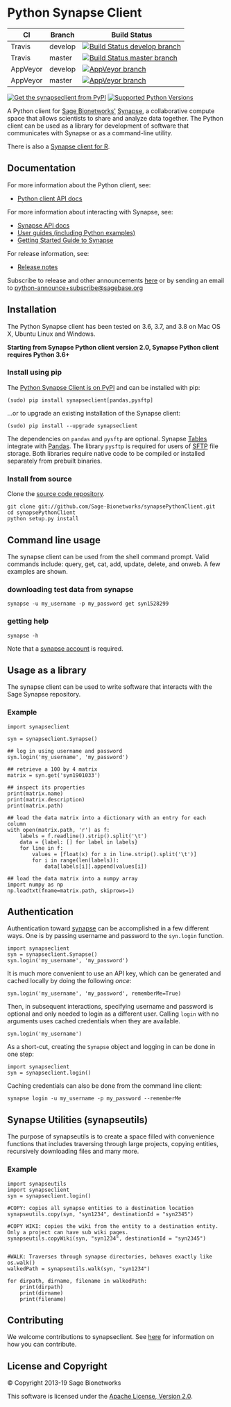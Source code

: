 Python Synapse Client
=====================

 CI | Branch  | Build Status
 ---|---------|-------------
Travis | develop | [![Build Status develop branch](https://travis-ci.org/Sage-Bionetworks/synapsePythonClient.svg?branch=develop)](https://travis-ci.org/Sage-Bionetworks/synapsePythonClient)
Travis | master  | [![Build Status master branch](https://travis-ci.org/Sage-Bionetworks/synapsePythonClient.svg?branch=master)](https://travis-ci.org/Sage-Bionetworks/synapsePythonClient)
AppVeyor | develop | [![AppVeyor branch](https://ci.appveyor.com/api/projects/status/gdq095nuitwm86il/branch/develop?svg=true)](https://ci.appveyor.com/project/SageBionetworks/synapsepythonclient)
AppVeyor | master  | [![AppVeyor branch](https://ci.appveyor.com/api/projects/status/gdq095nuitwm86il/branch/master?svg=true)](https://ci.appveyor.com/project/SageBionetworks/synapsepythonclient)


[![Get the synapseclient from PyPI](https://img.shields.io/pypi/v/synapseclient.svg)](https://pypi.python.org/pypi/synapseclient/) [![Supported Python Versions](https://img.shields.io/pypi/pyversions/synapseclient.svg)](https://pypi.python.org/pypi/synapseclient/) 

A Python client for [Sage Bionetworks'](https://www.sagebase.org) [Synapse](https://www.synapse.org/), a collaborative compute space that allows scientists to share and analyze data together. The Python client can be used as a library for development of software that communicates with Synapse or as a command-line utility.

There is also a [Synapse client for R](https://github.com/Sage-Bionetworks/synapser/).

Documentation
-------------

For more information about the Python client, see:

 * [Python client API docs](https://python-docs.synapse.org) 

For more information about interacting with Synapse, see:

 * [Synapse API docs](http://docs.synapse.org/rest/)
 * [User guides (including Python examples)](http://docs.synapse.org/articles/)
 * [Getting Started Guide to Synapse](http://docs.synapse.org/articles/getting_started.html)

For release information, see:

 * [Release notes](https://python-docs.synapse.org/build/html/news.html)

Subscribe to release and other announcements [here](https://groups.google.com/a/sagebase.org/forum/#!forum/python-announce)
or by sending an email to [python-announce+subscribe@sagebase.org](mailto:python-announce+subscribe@sagebase.org)


Installation
------------

The Python Synapse client has been tested on 3.6, 3.7, and 3.8 on Mac OS X, Ubuntu Linux and Windows.

**Starting from Synapse Python client version 2.0, Synapse Python client requires Python 3.6+**

### Install using pip

The [Python Synapse Client is on PyPI](https://pypi.python.org/pypi/synapseclient) and can be installed with pip:

    (sudo) pip install synapseclient[pandas,pysftp]

...or to upgrade an existing installation of the Synapse client:

    (sudo) pip install --upgrade synapseclient

The dependencies on `pandas` and `pysftp` are optional. Synapse [Tables](http://python-docs.synapse.org/build/html/#tables) integrate
with [Pandas](http://pandas.pydata.org/). The library `pysftp` is required for users of
[SFTP](http://python-docs.synapse.org/build/html/sftp.html) file storage. Both libraries require native code
to be compiled or installed separately from prebuilt binaries.

### Install from source

Clone the [source code repository](https://github.com/Sage-Bionetworks/synapsePythonClient).

    git clone git://github.com/Sage-Bionetworks/synapsePythonClient.git
    cd synapsePythonClient
    python setup.py install


Command line usage
------------------

The synapse client can be used from the shell command prompt. Valid commands
include: query, get, cat, add, update, delete, and onweb. A few examples are
shown.

### downloading test data from synapse

    synapse -u my_username -p my_password get syn1528299

### getting help

    synapse -h

Note that a [synapse account](https://www.synapse.org/#RegisterAccount:0) is required.


Usage as a library
------------------

The synapse client can be used to write software that interacts with the Sage Synapse repository.

### Example

    import synapseclient

    syn = synapseclient.Synapse()

    ## log in using username and password
    syn.login('my_username', 'my_password')

    ## retrieve a 100 by 4 matrix
    matrix = syn.get('syn1901033')

    ## inspect its properties
    print(matrix.name)
    print(matrix.description)
    print(matrix.path)

    ## load the data matrix into a dictionary with an entry for each column
    with open(matrix.path, 'r') as f:
        labels = f.readline().strip().split('\t')
        data = {label: [] for label in labels}
        for line in f:
            values = [float(x) for x in line.strip().split('\t')]
            for i in range(len(labels)):
                data[labels[i]].append(values[i])

    ## load the data matrix into a numpy array
    import numpy as np
    np.loadtxt(fname=matrix.path, skiprows=1)


Authentication
--------------
Authentication toward [synapse](https://www.synapse.org/#RegisterAccount:0) can be accomplished in a few different ways. One is by passing username and password to the `syn.login` function.

    import synapseclient
    syn = synapseclient.Synapse()
    syn.login('my_username', 'my_password')

It is much more convenient to use an API key, which can be generated and cached locally by doing the following _once_:

    syn.login('my_username', 'my_password', rememberMe=True)

Then, in subsequent interactions, specifying username and password is optional and only needed to login as a different user. Calling `login` with no arguments uses cached credentials when they are available.

    syn.login('my_username')

As a short-cut, creating the `Synapse` object and logging in can be done in one step:

    import synapseclient
    syn = synapseclient.login()

Caching credentials can also be done from the command line client:

    synapse login -u my_username -p my_password --rememberMe


Synapse Utilities (synapseutils)
--------------------------------

The purpose of synapseutils is to create a space filled with convenience functions that includes traversing through large projects, copying entities, recursively downloading files and many more.

### Example

    import synapseutils
    import synapseclient
    syn = synapseclient.login()
    
    #COPY: copies all synapse entities to a destination location
    synapseutils.copy(syn, "syn1234", destinationId = "syn2345")
    
    #COPY WIKI: copies the wiki from the entity to a destination entity. Only a project can have sub wiki pages.
    synapseutils.copyWiki(syn, "syn1234", destinationId = "syn2345")


    #WALK: Traverses through synapse directories, behaves exactly like os.walk()
    walkedPath = synapseutils.walk(syn, "syn1234")

    for dirpath, dirname, filename in walkedPath:
        print(dirpath)
        print(dirname)
        print(filename)
        

Contributing
------------

We welcome contributions to synapseclient. See [here](CONTRIBUTING.md) for information on how you can contribute.


License and Copyright
---------------------

&copy; Copyright 2013-19 Sage Bionetworks

This software is licensed under the [Apache License, Version 2.0](http://www.apache.org/licenses/LICENSE-2.0).
